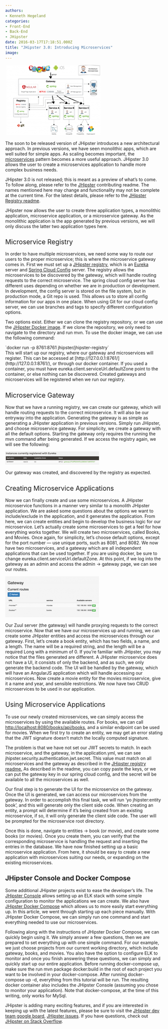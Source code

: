 ```yaml
---
authors:
- Kenneth Hegeland
categories:
- Front-End
- Back-End
- JHipster
date: 2016-03-17T17:18:51.000Z
title: "JHipster 3.0: Introducing Microservices"
image: 
---
```


<span style="font-weight: 400">  [![JHipster Microservices Architecture](https://raw.githubusercontent.com/ippontech/blog-usa/master/images/2016/03/Screen-Shot-2016-03-02-at-4.10.22-PM-300x225.png)](https://raw.githubusercontent.com/ippontech/blog-usa/master/images/2016/03/Screen-Shot-2016-03-02-at-4.10.22-PM.png)</span>

<span style="font-weight: 400">The soon to be released version of JHipster introduces a new architectural approach. In previous versions, we have seen monolithic apps, which are well suited for simple apps. As scaling becomes important, the </span>[<span style="font-weight: 400">microservices</span>](http://microservices.io/patterns/microservices.html)<span style="font-weight: 400"> pattern becomes a more useful approach. JHipster 3.0 allows the user to create a microservices application to handle more complex business needs.</span>

<span style="font-weight: 400">JHipster 3.0 is not released; this is meant as a preview of what’s to come. To follow along, please refer to the </span>[<span style="font-weight: 400">JHipster</span>](https://github.com/jhipster/generator-jhipster/blob/master/CONTRIBUTING.md#fork-the-generator-jhipster-project)<span style="font-weight: 400"> contributing readme. The names mentioned here may change and functionality may not be complete at the current time. For the latest details, please refer to the </span>[<span style="font-weight: 400">JHipster Registry readme</span>](https://github.com/jhipster/jhipster-registry)<span style="font-weight: 400">.</span>

<span style="font-weight: 400">JHipster now allows the user to create three application types, a monolithic application, microservice application, or a microservice gateway. As the monolithic application is the app generated by previous versions, we will only discuss the latter two application types here.</span>

## <span style="font-weight: 400">Microservice Registry</span>

<span style="font-weight: 400">In order to have multiple microservices, we need some way to route our users to the proper microservice; this is where the microservice gateway comes in. First we must set up a </span>[<span style="font-weight: 400">JHipster registry</span>](https://github.com/jhipster/jhipster-registry)<span style="font-weight: 400">, which is an </span>[<span style="font-weight: 400">Eureka</span>](https://github.com/Netflix/eureka)<span style="font-weight: 400"> server and </span>[<span style="font-weight: 400">Spring Cloud Config</span>](http://cloud.spring.io/spring-cloud-config/)<span style="font-weight: 400"> server. The registry allows the microservices to be discovered by the gateway, which will handle routing requests to the correct microservice. The spring cloud config server has different uses depending on whether we are in production or development. In development, the config server is stored on the file system, but in production mode, a Git repo is used. This allows us to store all config information for our apps in one place. When using Git for our cloud config server, we can use branches and tags to specify different configuration options. </span>

<span style="font-weight: 400">Two options exist. Either we can clone the registry repository, or we can use the </span>[<span style="font-weight: 400">JHipster Docker image</span>](https://hub.docker.com/r/jhipster/jhipster-registry/)<span style="font-weight: 400">. If we clone the repository, we only need to navigate to the directory and run mvn. To use the docker image, we can use the following command: </span>

<div class="code-embed-wrapper">`docker run -p 8761:8761 jhipster/jhipster-registry`

<div class="code-embed-infos"><span class="code-embed-name"></span></div></div><span style="font-weight: 400">This will start up our registry, where our gateway and microservices will register. This can be accessed at </span>[<span style="font-weight: 400">http://127.0.0.1:8761/</span>](http://127.0.0.1:8761/)<span style="font-weight: 400">, or through our docker container. If you used a container, you must have eureka.client.serviceUrl.defaultZone point to the container, or else nothing can be discovered. Created gateways and microservices will be registered when we run our registry.</span>

## <span style="font-weight: 400">Microservice Gateway</span>

<span style="font-weight: 400">Now that we have a running registry, we can create our gateway, which will handle routing requests to the correct microservice. It will also be our entryway into the application. Generating the gateway is as simple as generating a JHipster application in previous versions. Simply run JHipster, and choose microservice gateway. For simplicity, we create a gateway with all the default options.</span>
<span style="font-weight: 400">Starting the gateway only requires the running the mvn command after being generated. If we access the registry again, we will see the following:</span>

![Screen Shot 2016-03-02 at 10.39.54 AM](https://raw.githubusercontent.com/ippontech/blog-usa/master/images/2016/03/Screen-Shot-2016-03-02-at-10.39.54-AM-300x42.png)

<span style="font-weight: 400">Our gateway was created, and discovered by the registry as expected.</span>

## <span style="font-weight: 400">Creating Microservice Applications</span>

<span style="font-weight: 400">Now we can finally create and use some microservices. A JHipster microservice functions in a manner very similar to a monolith JHipster application. We are asked some questions about the options we want to include/exclude in the application, and it generates the application. From here, we can create entities and begin to develop the business logic for our microservice.</span>
<span style="font-weight: 400">Let’s actually create some microservices to get a feel for how everything works together. We will create two microservices, called Books, and Movies. Once again, for simplicity, let’s choose default options, except for the port number — use unique ports, such as 8081, and 8082. We now have two microservices, and a gateway which are all independent applications that can be used together. If you are using docker, be sure to change eureka.client.serviceUrl.defaultZone. At this point, if we log into the gateway as an admin and access the admin -> gateway page, we can see our routes.</span>

![Screen Shot 2016-03-02 at 10.57.43 AM](https://raw.githubusercontent.com/ippontech/blog-usa/master/images/2016/03/Screen-Shot-2016-03-02-at-10.57.43-AM-300x131.png)

<span style="font-weight: 400">Our Zuul server (the gateway) will handle proxying requests to the correct microservice. Now that we have our microservices up and running, we can create some JHipster entities and access the microservices through our gateway. First, let’s create a book entity, which has two fields, a name, and a length. The name will be a required string, and the length will be a required Long with a minimum of 0. If you’re familiar with JHipster, you may notice that the files generated are different. A JHipster microservice does not have a UI, it consists of only the backend, and as such, we only generate the backend code. The UI will be handled by the gateway, which will have an AngularJS application which will handle accessing our microservices. Now create a movie entity for the movies microservice, give it a name and year, and sensible restrictions. We now have two CRUD microservices to be used in our application.</span>

## <span style="font-weight: 400">Using Microservice Applications</span>

<span style="font-weight: 400">To use our newly created microservices, we can simply access the microservices by using the available routes. For books, we can call </span>[<span style="font-weight: 400">http://localhost:8080/books/api/books</span>](http://localhost:8080/books/api/books)<span style="font-weight: 400">, and a similar endpoint can be used for movies. When we first try to create an entity, we may get an error stating that the JWT signature doesn’t match the locally computed signature. </span>

<span style="font-weight: 400">The problem is that we have not set our JWT secrets to match. In each microservice, and the gateway, in the application.yml, we can see jhipster.security.authentication.jwt.secret. This value must match on all microservices and the gateway as described in the </span>[<span style="font-weight: 400">JHipster registry readme.</span>](https://github.com/jhipster/jhipster-registry#security-considerations)<span style="font-weight: 400"> As described in the readme, you can copy paste the keys, or we can put the gateway key in our spring cloud config, and the secret will be available to all the microservices as well.</span>

Our final step is to generate the UI for the microservice on the gateway. Once the UI is generated, we can access our microservices from the gateway. In order to accomplish this final task, we will run ‘yo jhipster:entity book’, and this will generate only the client side code. When creating an entity, a prompt will determine if it’s being created from an existing microservice, if so, it will only generate the client side code. The user will be prompted for the microservice root directory.

Once this is done, navigate to entities -> book (or movie), and create some books (or movies). Once you create them, you can verify that the corresponding microservice is handling the request and inserting the entries in the database. We have now finished setting up a basic microservice application. From here, it should be easy to create a new application with microservices suiting our needs, or expanding on the existing microservices.

## JHipster Console and Docker Compose

<span style="font-weight: 400">Some additional JHipster projects exist to ease the developer’s life. The </span>[<span style="font-weight: 400">JHipster Console</span>](https://github.com/jhipster/jhipster-console)<span style="font-weight: 400"> allows setting up an ELK stack with some simple configuration to monitor the applications we can create. We also have </span>[<span style="font-weight: 400">JHipster Docker Compose</span>](https://github.com/jhipster/generator-jhipster-docker-compose)<span style="font-weight: 400"> which allows us to more easily start everything up. In this article, we went through starting up each piece manually. With JHipster Docker Compose, we can simply run one command and start everything needed to use our microservices.</span>

Following along with the instructions of JHipster Docker Compose, we can quickly begin using it. We simply answer a few questions, then we are prepared to set everything up with one simple command. For our example, we just choose projects from our current working directory, which include gateway, books, and movies. You also have the option to configure ELK to monitor and once you finish answering these questions, we can simply and quickly start up our entire application. Before running docker-compose up, make sure the run mvn package docker:build in the root of each project you want to be involved in your docker-compose. After running docker-compose up -d, everything from this tutorial will be run. The resulting docker container also includes the JHipster Console (assuming you chose to monitor your application). Note that docker-compose, at the time of this writing, only works for MySql.

<span style="font-weight: 400">JHipster is adding many exciting features, and if you are interested in keeping up with the latest features, please be sure to visit the </span>[<span style="font-weight: 400">JHipster dev team google board</span>](https://groups.google.com/forum/#!forum/jhipster-dev)<span style="font-weight: 400">, </span>[<span style="font-weight: 400">JHipster issues</span>](https://github.com/jhipster/generator-jhipster/issues)<span style="font-weight: 400">. If you have questions, check out </span>[<span style="font-weight: 400">JHipster on Stack Overflow</span>](http://stackoverflow.com/questions/tagged/jhipster)<span style="font-weight: 400">.</span>
